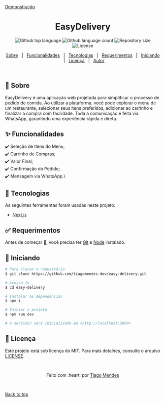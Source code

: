 <div>
  <a href="https://easy-delivery-puce.vercel.app/">Demonstração</a>
</div>

<h1 align="center" id="top">EasyDelivery</h1>

<p align="center">
  <img alt="Github top language" src="https://img.shields.io/github/languages/top/tiagomendes-dev/easy-delivery?color=56BEB8">

  <img alt="Github language count" src="https://img.shields.io/github/languages/count/tiagomendes-dev/easy-delivery?color=56BEB8">

  <img alt="Repository size" src="https://img.shields.io/github/repo-size/tiagomendes-dev/easy-delivery?color=56BEB8">

  <img alt="License" src="https://img.shields.io/github/license/tiagomendes-dev/easy-delivery?color=56BEB8">
</p>

<p align="center">
  <a href="#dart-about">Sobre</a> &#xa0; | &#xa0; 
  <a href="#sparkles-features">Funcionalidades</a> &#xa0; | &#xa0;
  <a href="#rocket-technologies">Tecnologias</a> &#xa0; | &#xa0;
  <a href="#white_check_mark-requirements">Requerimentos</a> &#xa0; | &#xa0;
  <a href="#checkered_flag-starting">Iniciando</a> &#xa0; | &#xa0;
  <a href="#memo-license">Licença</a> &#xa0; | &#xa0;
  <a href="https://github.com/tiagomendes-dev/" target="_blank">Autor</a>
</p>

<br>

## :dart: Sobre

EasyDelivery é uma aplicação web projetada para simplificar o processo de pedido de comida. Ao utilizar a plataforma, você pode explorar o menu de um restaurante, selecionar seus itens preferidos, adicionar ao carrinho e finalizar a compra com facilidade. Toda a comunicação é feita via WhatsApp, garantindo uma experiência rápida e direta.

## :sparkles: Funcionalidades

:heavy_check_mark: Seleção de Itens do Menu;\
:heavy_check_mark: Carrinho de Compras;\
:heavy_check_mark: Valor Final;\
:heavy_check_mark: Confirmação do Pedido;\
:heavy_check_mark: Mensagem via WhatsApp.\

## :rocket: Tecnologias

As seguintes ferramentas foram usadas neste projeto:

- [Next.js](https://nextjs.org/)

## :white_check_mark: Requerimentos

Antes de começar :checkered_flag:, você precisa ter [Git](https://git-scm.com) e [Node](https://nodejs.org/en/) instalado.

## :checkered_flag: Iniciando

```bash
# Para clonar o repositório
$ git clone https://github.com/tiagomendes-dev/easy-delivery.git

# Acessá-lo
$ cd easy-delivery

# Instalar as dependências
$ npm i

# Iniciar o projeto
$ npm run dev

# O servidor será inicializado em <http://localhost:3000>
```

## :memo: Licença

Este projeto está sob licença do MIT. Para mais detalhes, consulte o arquivo [LICENSE](LICENSE).

&#xa0;

<p align="center">Feito com :heart: por <a href="https://www.tiagomendes.dev/" target="_blank">Tiago Mendes</a></p>

&#xa0;

<a href="#top">Back to top</a>
